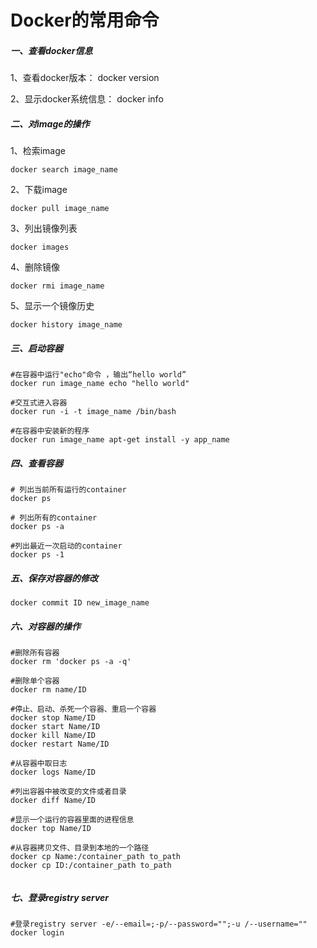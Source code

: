 # Docker的常用命令

##### 一、查看docker信息

1、查看docker版本： docker version

2、显示docker系统信息： docker info

##### 二、对image的操作

1、检索image

```
docker search image_name
```

2、下载image

```
docker pull image_name
```

3、列出镜像列表

```
docker images
```

4、删除镜像

```
docker rmi image_name
```

5、显示一个镜像历史

`docker history image_name`

##### 三、启动容器

```
#在容器中运行"echo"命令 ，输出“hello world”
docker run image_name echo "hello world"

#交互式进入容器
docker run -i -t image_name /bin/bash

#在容器中安装新的程序
docker run image_name apt-get install -y app_name
```

##### 四、查看容器

```
# 列出当前所有运行的container
docker ps

# 列出所有的container
docker ps -a

#列出最近一次启动的container
docker ps -1
```

##### 五、保存对容器的修改

```
docker commit ID new_image_name
```

##### 六、对容器的操作

```
#删除所有容器
docker rm 'docker ps -a -q'

#删除单个容器
docker rm name/ID

#停止、启动、杀死一个容器、重启一个容器
docker stop Name/ID
docker start Name/ID
docker kill Name/ID
docker restart Name/ID

#从容器中取日志
docker logs Name/ID

#列出容器中被改变的文件或者目录
docker diff Name/ID

#显示一个运行的容器里面的进程信息
docker top Name/ID

#从容器拷贝文件、目录到本地的一个路径
docker cp Name:/container_path to_path
docker cp ID:/container_path to_path


```

##### 七、登录registry server

```
#登录registry server -e/--email=;-p/--password="";-u /--username=""
docker login
```

































